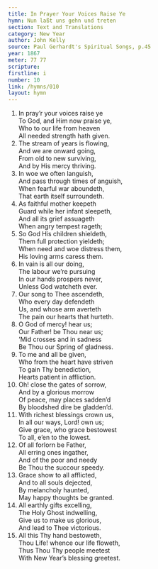 ```yaml
---
title: In Prayer Your Voices Raise Ye
hymn: Nun laßt uns gehn und treten
section: Text and Translations
category: New Year
author: John Kelly
source: Paul Gerhardt's Spiritual Songs, p.45
year: 1867
meter: 77 77
scripture:
firstline: i
number: 10
link: /hymns/010
layout: hymn
---
```


1. In pray’r your voices raise ye  
   To God, and Him now praise ye,  
   Who to our life from heaven  
   All needed strength hath given.  
2. The stream of years is flowing,  
   And we are onward going,  
   From old to new surviving,  
   And by His mercy thriving.  
3. In woe we often languish,  
   And pass through times of anguish,  
   When fearful war aboundeth,  
   That earth itself surroundeth.  
4. As faithful mother keepeth  
   Guard while her infant sleepeth,  
   And all its grief assuageth  
   When angry tempest rageth;  
5. So God His children shieldeth,  
   Them full protection yieldeth;  
   When need and woe distress them,  
   His loving arms caress them.  
6. In vain is all our doing,  
   The labour we’re pursuing  
   In our hands prospers never,  
   Unless God watcheth ever.  
7. Our song to Thee ascendeth,  
   Who every day defendeth  
   Us, and whose arm averteth  
   The pain our hearts that hurteth.  
8. O God of mercy! hear us;  
   Our Father! be Thou near us;  
   ’Mid crosses and in sadness  
   Be Thou our Spring of gladness.  
9. To me and all be given,  
   Who from the heart have striven  
   To gain Thy benediction,  
   Hearts patient in affliction.  
10. Oh! close the gates of sorrow,  
   And by a glorious morrow  
   Of peace, may places sadden’d  
   By bloodshed dire be gladden’d.  
11. With richest blessings crown us,  
   In all our ways, Lord! own us;  
   Give grace, who grace bestowest  
   To all, e’en to the lowest.  
12. Of all forlorn be Father,  
   All erring ones ingather,  
   And of the poor and needy  
   Be Thou the succour speedy.  
13. Grace show to all afflicted,  
   And to all souls dejected,  
   By melancholy haunted,  
   May happy thoughts be granted.  
14. All earthly gifts excelling,  
   The Holy Ghost indwelling,  
   Give us to make us glorious,  
   And lead to Thee victorious.  
15. All this Thy hand bestoweth,  
   Thou Life! whence our life floweth,  
   Thus Thou Thy people meetest  
   With New Year’s blessing greetest.

